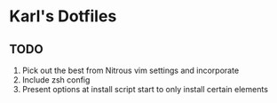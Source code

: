 # Karl's Dotfiles

## TODO
1. Pick out the best from Nitrous vim settings and incorporate
2. Include zsh config
3. Present options at install script start to only install certain
   elements
